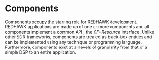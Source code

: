 Components
==========

Components occupy the starring role for REDHAWK development. REDHAWK
applications are made up of one or more components and all components
implement a common API , the *CF::Resource* interface. Unlike other SDR
frameworks, components are treated as black-box entities and can be
implemented using any technique or programming language. Furthermore,
components exist at all levels of granularity from that of a simple DSP
to an entire application.
